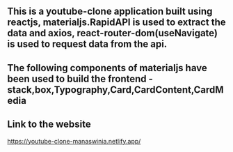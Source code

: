 ## This is a youtube-clone application built using reactjs, materialjs.RapidAPI is used to extract the data and axios, react-router-dom(useNavigate) is used to request data from the api.


## The following components of materialjs have been used to build the frontend - stack,box,Typography,Card,CardContent,CardMedia

## Link to the website 
https://youtube-clone-manaswinia.netlify.app/
